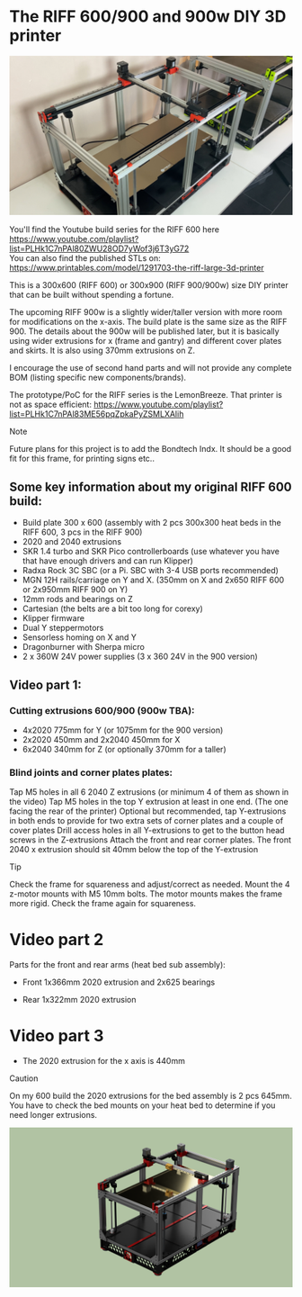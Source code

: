 # The RIFF 600/900 and 900w DIY 3D printer
![CRIFF 600](RIFF600.jpg)

You'll find the Youtube build series for the RIFF 600 here https://www.youtube.com/playlist?list=PLHk1C7nPAl80ZWU28OD7yWof3j6T3yG72  
You can also find the published STLs on: https://www.printables.com/model/1291703-the-riff-large-3d-printer

This is a 300x600 (RIFF 600) or 300x900 (RIFF 900/900w) size DIY printer that can be built without spending a fortune. 

The upcoming RIFF 900w is a slightly wider/taller version with more room for modifications on the x-axis. The build plate is the same size as the RIFF 900. The details about the 900w will be published later, but it is basically using wider extrusions for x (frame and gantry) and different cover plates and skirts. It is also using 370mm extrusions on Z.

I encourage the use of second hand parts and will not provide any complete BOM (listing specific new components/brands). 

The prototype/PoC for the RIFF series is the LemonBreeze. That printer is not as space efficient: https://www.youtube.com/playlist?list=PLHk1C7nPAl83ME56pqZpkaPyZSMLXAlih

> [!NOTE]
> Future plans for this project is to add the Bondtech Indx. It should be a good fit for this frame, for printing signs etc..

## Some key information about my original RIFF 600 build:

- Build plate 300 x 600 (assembly with 2 pcs 300x300 heat beds in the RIFF 600, 3 pcs in the RIFF 900) 
- 2020 and 2040 extrusions 
- SKR 1.4 turbo and SKR Pico controllerboards (use whatever you have that have enough drivers and can run Klipper)
- Radxa Rock 3C SBC (or a Pi. SBC with 3-4 USB ports recommended)
- MGN 12H rails/carriage on Y and X. (350mm on X and 2x650 RIFF 600 or 2x950mm RIFF 900 on Y)
- 12mm rods and bearings on Z 
- Cartesian (the belts are a bit too long for corexy) 
- Klipper firmware 
- Dual Y steppermotors
- Sensorless homing on X and Y 
- Dragonburner with Sherpa micro 
- 2 x 360W 24V power supplies (3 x 360 24V in the 900 version)


## Video part 1:

### Cutting extrusions 600/900 (900w TBA):

- 4x2020 775mm for Y (or 1075mm for the 900 version)
- 2x2020 450mm and 2x2040 450mm for X
- 6x2040 340mm for Z (or optionally 370mm for a taller)

### Blind joints and corner plates plates:

Tap M5 holes in all 6 2040 Z extrusions (or minimum 4 of them as shown in the video)
Tap M5 holes in the top Y extrusion at least in one end. (The one facing the rear of the printer) 
Optional but recommended, tap Y-extrusions in both ends to provide for two extra sets of corner plates and a couple of cover plates
Drill access holes in all Y-extrusions to get to the button head screws in the Z-extrusions
Attach the front and rear corner plates. The front 2040 x extrusion should sit 40mm below the top of the Y-extrusion

>[!TIP]
>Check the frame for squareness and adjust/correct  as needed.
>Mount the 4 z-motor mounts with M5 10mm bolts. The motor mounts makes the frame more rigid. Check the frame again for squareness.

# Video part 2
Parts for the front and rear arms (heat bed sub assembly):

- Front 1x366mm 2020 extrusion and 2x625 bearings

- Rear 1x322mm 2020 extrusion

# Video part 3
- The 2020 extrusion for the x axis is 440mm

> [!CAUTION]
> On my 600 build the 2020 extrusions for the bed assembly is 2 pcs 645mm. You have to check the bed mounts on your heat bed to determine if you need longer extrusions.


![CAD model](render1.png)
